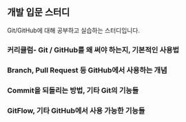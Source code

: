 ## 개발 입문 스터디
Git/GitHub에 대해 공부하고 실습하는 스터디입니다.

 ### 커리큘럼- Git / GitHub를 왜 써야 하는지, 기본적인 사용법
 ### Branch, Pull Request 등 GitHub에서 사용하는 개념
 ### Commit을 되돌리는 방법, 기타 Git의 기능들
 ### GitFlow, 기타 GitHub에서 사용 가능한 기능들
